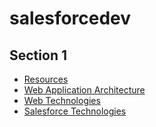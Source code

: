 # salesforcedev

## Section 1


* [Resources](/salesforcedev/docs/section1-resources.html)
* [Web Application Architecture](/salesforcedev/docs/section2-4-web-application-architecture.html)
* [Web Technologies](/salesforcedev/docs/section2-5-web-technologies.html)
* [Salesforce Technologies](/salesforcedev/docs/section2-6-salesforce-technologies.html)


